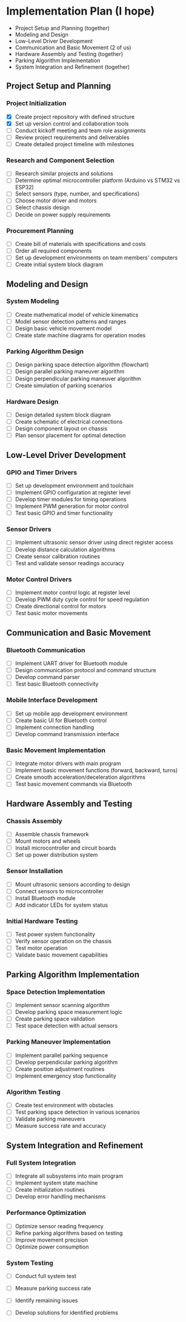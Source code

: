 # Implementation Plan (I hope)

- Project Setup and Planning (together)
- Modeling and Design
- Low-Level Driver Development
- Communication and Basic Movement (2 of us)
- Hardware Assembly and Testing (together)
- Parking Algorithm Implementation
- System Integration and Refinement (together)

## Project Setup and Planning

### Project Initialization
- [X] Create project repository with defined structure
- [X] Set up version control and collaboration tools
- [ ] Conduct kickoff meeting and team role assignments
- [ ] Review project requirements and deliverables
- [ ] Create detailed project timeline with milestones

### Research and Component Selection
- [ ] Research similar projects and solutions
- [ ] Determine optimal microcontroller platform (Arduino vs STM32 vs ESP32)
- [ ] Select sensors (type, number, and specifications)
- [ ] Choose motor driver and motors
- [ ] Select chassis design
- [ ] Decide on power supply requirements

### Procurement Planning
- [ ] Create bill of materials with specifications and costs
- [ ] Order all required components
- [ ] Set up development environments on team members' computers
- [ ] Create initial system block diagram

## Modeling and Design

### System Modeling
- [ ] Create mathematical model of vehicle kinematics
- [ ] Model sensor detection patterns and ranges
- [ ] Design basic vehicle movement model
- [ ] Create state machine diagrams for operation modes

### Parking Algorithm Design
- [ ] Design parking space detection algorithm (flowchart)
- [ ] Design parallel parking maneuver algorithm
- [ ] Design perpendicular parking maneuver algorithm
- [ ] Create simulation of parking scenarios

### Hardware Design
- [ ] Design detailed system block diagram
- [ ] Create schematic of electrical connections
- [ ] Design component layout on chassis
- [ ] Plan sensor placement for optimal detection

## Low-Level Driver Development

### GPIO and Timer Drivers
- [ ] Set up development environment and toolchain
- [ ] Implement GPIO configuration at register level
- [ ] Develop timer modules for timing operations
- [ ] Implement PWM generation for motor control
- [ ] Test basic GPIO and timer functionality

### Sensor Drivers
- [ ] Implement ultrasonic sensor driver using direct register access
- [ ] Develop distance calculation algorithms
- [ ] Create sensor calibration routines
- [ ] Test and validate sensor readings accuracy

### Motor Control Drivers
- [ ] Implement motor control logic at register level
- [ ] Develop PWM duty cycle control for speed regulation
- [ ] Create directional control for motors
- [ ] Test basic motor movements

## Communication and Basic Movement

### Bluetooth Communication
- [ ] Implement UART driver for Bluetooth module
- [ ] Design communication protocol and command structure
- [ ] Develop command parser
- [ ] Test basic Bluetooth connectivity

### Mobile Interface Development
- [ ] Set up mobile app development environment
- [ ] Create basic UI for Bluetooth control
- [ ] Implement connection handling
- [ ] Develop command transmission interface

### Basic Movement Implementation
- [ ] Integrate motor drivers with main program
- [ ] Implement basic movement functions (forward, backward, turns)
- [ ] Create smooth acceleration/deceleration algorithms
- [ ] Test basic movement commands via Bluetooth

## Hardware Assembly and Testing

### Chassis Assembly
- [ ] Assemble chassis framework
- [ ] Mount motors and wheels
- [ ] Install microcontroller and circuit boards
- [ ] Set up power distribution system

### Sensor Installation
- [ ] Mount ultrasonic sensors according to design
- [ ] Connect sensors to microcontroller
- [ ] Install Bluetooth module
- [ ] Add indicator LEDs for system status

### Initial Hardware Testing
- [ ] Test power system functionality
- [ ] Verify sensor operation on the chassis
- [ ] Test motor operation
- [ ] Validate basic movement capabilities

## Parking Algorithm Implementation

### Space Detection Implementation
- [ ] Implement sensor scanning algorithm
- [ ] Develop parking space measurement logic
- [ ] Create parking space validation
- [ ] Test space detection with actual sensors

### Parking Maneuver Implementation
- [ ] Implement parallel parking sequence
- [ ] Develop perpendicular parking algorithm
- [ ] Create position adjustment routines
- [ ] Implement emergency stop functionality

### Algorithm Testing
- [ ] Create test environment with obstacles
- [ ] Test parking space detection in various scenarios
- [ ] Validate parking maneuvers
- [ ] Measure success rate and accuracy

## System Integration and Refinement

### Full System Integration
- [ ] Integrate all subsystems into main program
- [ ] Implement system state machine
- [ ] Create initialization routines
- [ ] Develop error handling mechanisms

### Performance Optimization
- [ ] Optimize sensor reading frequency
- [ ] Refine parking algorithms based on testing
- [ ] Improve movement precision
- [ ] Optimize power consumption

### System Testing
- [ ] Conduct full system test
- [ ] Measure parking success rate
- [ ] Identify remaining issues
- [ ] Develop solutions for identified problems

